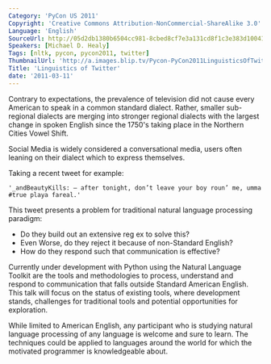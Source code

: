 ```yaml
---
Category: 'PyCon US 2011'
Copyright: 'Creative Commons Attribution-NonCommercial-ShareAlike 3.0'
Language: 'English'
SourceUrl: http://05d2db1380b6504cc981-8cbed8cf7e3a131cd8f1c3e383d10041.r93.cf2.rackcdn.com/pycon-us-2011/363_linguistics-of-twitter.mp4
Speakers: [Michael D. Healy]
Tags: [nltk, pycon, pycon2011, twitter]
ThumbnailUrl: 'http://a.images.blip.tv/Pycon-PyCon2011LinguisticsOfTwitter909.png'
Title: 'Linguistics of Twitter'
date: '2011-03-11'
---
```

Contrary to expectations, the prevalence of television did not cause every
American to speak in a common standard dialect. Rather, smaller sub-regional
dialects are merging into stronger regional dialects with the largest change
in spoken English since the 1750's taking place in the Northern Cities Vowel
Shift.

Social Media is widely considered a conversational media, users often leaning
on their dialect which to express themselves.

Taking a recent tweet for example:

    
    '_andBeautyKills: – after tonight, don’t leave your boy roun’ me, umma #true playa fareal.'

This tweet presents a problem for traditional natural language processing
paradigm:

  * Do they build out an extensive reg ex to solve this? 
  * Even Worse, do they reject it because of non-Standard English? 
  * How do they respond such that communication is effective? 

Currently under development with Python using the Natural Language Toolkit are
the tools and methodologies to process, understand and respond to
communication that falls outside Standard American English. This talk will
focus on the status of existing tools, where development stands, challenges
for traditional tools and potential opportunities for exploration.

While limited to American English, any participant who is studying natural
language processing of any language is welcome and sure to learn. The
techniques could be applied to languages around the world for which the
motivated programmer is knowledgeable about.

